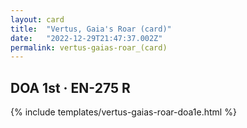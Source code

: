 ```yaml
---
layout: card
title:  "Vertus, Gaia's Roar (card)"
date:   "2022-12-29T21:47:37.002Z"
permalink: vertus-gaias-roar_(card)
---
```


## DOA 1st &middot; EN-275 R

{% include templates/vertus-gaias-roar-doa1e.html %}
